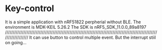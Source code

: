 # Key-control
It is a simple application with nRF51822 perpherial without BLE.
The environment is MDK-KEIL 5.26.2 
The SDK is nRF5_SDK_11.0.0_89a8197 
//////////////////////////////////////////////////////////////////////////////////////////////////////////////////
It can use button to control multiple event.
But the interrupt stiil on going...